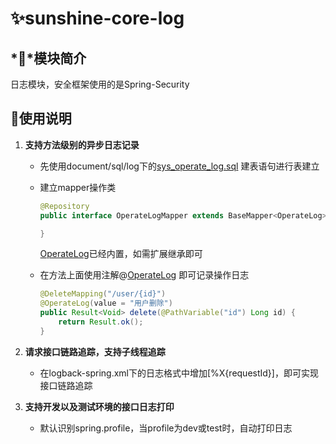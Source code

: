 # ✨sunshine-core-log

## *💎*模块简介

日志模块，安全框架使用的是Spring-Security

## 💫使用说明

1. **支持方法级别的异步日志记录**

   - 先使用document/sql/log下的[sys_operate_log.sql](..%2Fdocument%2Fsql%2Flog%2Fsys_operate_log.sql) 建表语句进行表建立

   - 建立mapper操作类

     ```java
     @Repository
     public interface OperateLogMapper extends BaseMapper<OperateLog> {
     
     }
     ```

      [OperateLog](src%2Fmain%2Fjava%2Forg%2Fsunshine%2Fcore%2Flog%2Fmodel%2FOperateLog.java)已经内置，如需扩展继承即可

   - 在方法上面使用注解@[OperateLog](src%2Fmain%2Fjava%2Forg%2Fsunshine%2Fcore%2Flog%2Fannotation%2FOperateLog.java) 即可记录操作日志

     ```java
     @DeleteMapping("/user/{id}")
     @OperateLog(value = "用户删除")
     public Result<Void> delete(@PathVariable("id") Long id) {
         return Result.ok();
     }
     ```

2. **请求接口链路追踪，支持子线程追踪**

   - 在logback-spring.xml下的日志格式中增加[%X{requestId}]，即可实现接口链路追踪

3. **支持开发以及测试环境的接口日志打印**

   - 默认识别spring.profile，当profile为dev或test时，自动打印日志